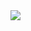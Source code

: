 
<a href=&quothttps://github.com/ghost1372&quot>
<img align=&quotcenter&quot src=&quothttps://github-readme-stats.vercel.app/api/top-langs/?username=mohammadhasananisi&dark />
</a>
<!---
mohammadhasananisi/mohammadhasananisi is a ✨ special ✨ repository because its `README.md` (this file) appears on your GitHub profile.
You can click the Preview link to take a look at your changes.
--->
